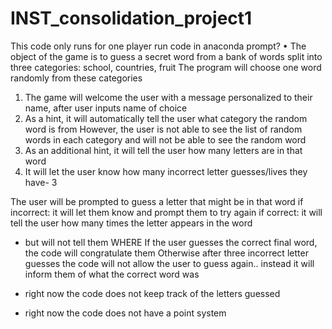 # INST_consolidation_project1
This code only runs for one player
run code in anaconda prompt?
•	The object of the game is to guess a secret word from a bank of words split into three categories: school, countries, fruit
The program will choose one word randomly from these categories 

1. The game will welcome the user with a message personalized to their name, after user inputs name of choice
2. As a hint, it will automatically tell the user what category the random word is from
However, the user is not able to see the list of random words in each category and will not be able to see the random word
3. As an additional hint, it will tell the user how many letters are in that word
4. It will let the user know how many incorrect letter guesses/lives they have- 3 

The user will be prompted to guess a letter that might be in that word
if incorrect: it will let them know and prompt them to try again
if correct: it will tell the user how many times the letter appears in the word
* but will not tell them WHERE
If the user guesses the correct final word, the code will congratulate them
Otherwise after three incorrect letter guesses the code will not allow the user to guess again.. instead it will inform them of what the correct word was 

   
* right now the code does not keep track of the letters guessed
* right now the code does not have a point system
